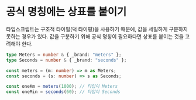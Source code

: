 # 공식 명칭에는 상표를 붙이기

타입스크립트는 구조적 타이필(덕 타이핑)을 사용하기 때문에, 값을 세밀하게 구분하지 못하는 경우가 있다. 값을 구분하기 위해 공식 명칭이 필요하다면 상표를 붙이는 것을 고려해야 한다.

```ts
type Meters = number & { _brand: "meters" };
type Seconds = number & { _brand: "seconds" };

const meters = (m: number) => m as Meters;
const seconds = (s: number) => s as Seconds;

const oneKm = meters(1000); // 타입이 Meters
const oneMin = seconds(60); // 타입이 Seconds
```
